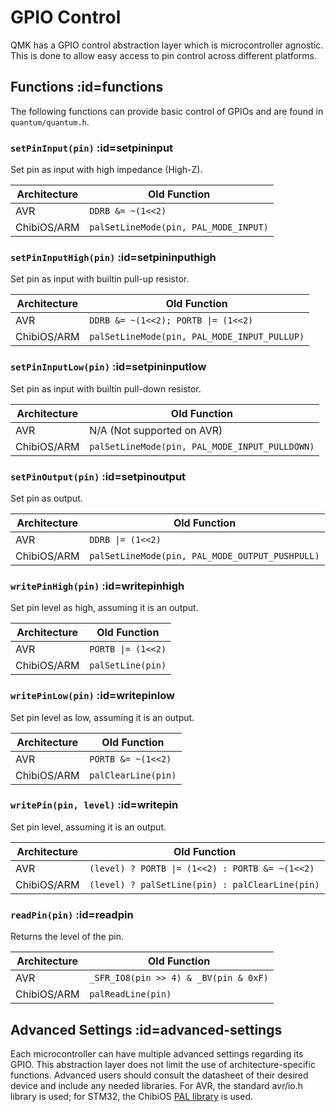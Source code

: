 # GPIO Control

QMK has a GPIO control abstraction layer which is microcontroller agnostic. This is done to allow easy access to pin control across different platforms.

## Functions :id=functions

The following functions can provide basic control of GPIOs and are found in `quantum/quantum.h`.

### `setPinInput(pin)` :id=setpininput

Set pin as input with high impedance (High-Z).

| Architecture | Old Function                          |
|--------------|---------------------------------------|
| AVR          | `DDRB &= ~(1<<2)`                     |
| ChibiOS/ARM  | `palSetLineMode(pin, PAL_MODE_INPUT)` |

### `setPinInputHigh(pin)` :id=setpininputhigh

Set pin as input with builtin pull-up resistor.

| Architecture | Old Function                                 |
|--------------|----------------------------------------------|
| AVR          | `DDRB &= ~(1<<2); PORTB \|= (1<<2)`          |
| ChibiOS/ARM  | `palSetLineMode(pin, PAL_MODE_INPUT_PULLUP)` |

### `setPinInputLow(pin)` :id=setpininputlow

Set pin as input with builtin pull-down resistor.

| Architecture | Old Function                                   |
|--------------|------------------------------------------------|
| AVR          | N/A (Not supported on AVR)                     |
| ChibiOS/ARM  | `palSetLineMode(pin, PAL_MODE_INPUT_PULLDOWN)` |

### `setPinOutput(pin)` :id=setpinoutput

Set pin as output.

| Architecture | Old Function                                    |
|--------------|-------------------------------------------------|
| AVR          | `DDRB \|= (1<<2)`                               |
| ChibiOS/ARM  | `palSetLineMode(pin, PAL_MODE_OUTPUT_PUSHPULL)` |

### `writePinHigh(pin)` :id=writepinhigh

Set pin level as high, assuming it is an output.

| Architecture | Old Function       |
|--------------|--------------------|
| AVR          | `PORTB \|= (1<<2)` |
| ChibiOS/ARM  | `palSetLine(pin)`  |


### `writePinLow(pin)` :id=writepinlow

Set pin level as low, assuming it is an output.

| Architecture | Old Function                                 |
|--------------|----------------------------------------------|
| AVR          | `PORTB &= ~(1<<2)`                           |
| ChibiOS/ARM  | `palClearLine(pin)`                          |


### `writePin(pin, level)` :id=writepin

Set pin level, assuming it is an output.

| Architecture | Old Function                                    |
|--------------|-------------------------------------------------|
| AVR          | `(level) ? PORTB \|= (1<<2) : PORTB &= ~(1<<2)` |
| ChibiOS/ARM  | `(level) ? palSetLine(pin) : palClearLine(pin)` |


### `readPin(pin)` :id=readpin

Returns the level of the pin.

| Architecture | Old Function                          |
|--------------|---------------------------------------|
| AVR          | `_SFR_IO8(pin >> 4) & _BV(pin & 0xF)` |
| ChibiOS/ARM  | `palReadLine(pin)`                    |

## Advanced Settings :id=advanced-settings

Each microcontroller can have multiple advanced settings regarding its GPIO. This abstraction layer does not limit the use of architecture-specific functions. Advanced users should consult the datasheet of their desired device and include any needed libraries. For AVR, the standard avr/io.h library is used; for STM32, the ChibiOS [PAL library](http://chibios.sourceforge.net/docs3/hal/group___p_a_l.html) is used.
